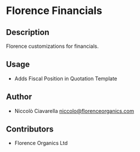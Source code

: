 Florence Financials
===================

Description
-----------
Florence customizations for financials.

Usage
-----
* Adds Fiscal Position in Quotation Template

Author
------
* Niccolò Ciavarella <niccolo@florenceorganics.com>

Contributors
------------
* Florence Organics Ltd